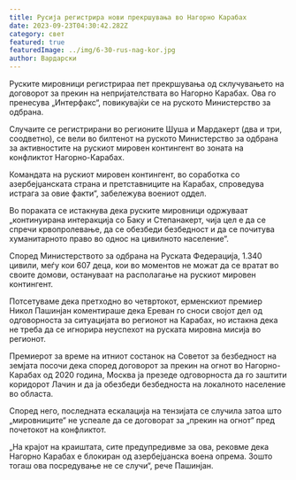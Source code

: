 ```yaml
---
title: Русија регистрира нови прекршувања во Нагорно Карабах
date: 2023-09-23T04:30:42.282Z
category: свет
featured: true
featuredImage: ../img/6-30-rus-nag-kor.jpg
author: Вардарски
---
```

Руските мировници регистрираа пет прекршувања од склучувањето на договорот за прекин на непријателствата во Нагорно Карабах. Ова го пренесува „Интерфакс“, повикувајќи се на руското Министерство за одбрана.

Случаите се регистрирани во регионите Шуша и Мардакерт (два и три, соодветно), се вели во билтенот на руското Министерство за одбрана за активностите на рускиот мировен контингент во зоната на конфликтот Нагорно-Карабах.

Командата на рускиот мировен контингент, во соработка со азербејџанската страна и претставниците на Карабах, спроведува истрага за овие факти“, забележува воениот оддел.

Во пораката се истакнува дека руските мировници одржуваат „континуирана интеракција со Баку и Степанакерт, чија цел е да се спречи крвопролевање, да се обезбеди безбедност и да се почитува хуманитарното право во однос на цивилното население“.

Според Министерството за одбрана на Руската Федерација, 1.340 цивили, меѓу кои 607 деца, кои во моментов не можат да се вратат во своите домови, остануваат на располагање на рускиот мировен контингент.

Потсетуваме дека претходно во четвртокот, ерменскиот премиер Никол Пашинјан коментираше дека Ереван го сноси својот дел од одговорноста за ситуацијата во регионот на Карабах, но истакна дека не треба да се игнорира неуспехот на руската мировна мисија во регионот.

Премиерот за време на итниот состанок на Советот за безбедност на земјата посочи дека според договорот за прекин на огнот во Нагорно-Карабах од 2020 година, Москва ја презеде одговорноста да го заштити коридорот Лачин и да ја обезбеди безбедноста на локалното население во областа.

Според него, последната ескалација на тензијата се случила затоа што „мировниците“ не успеале да се договорат за „прекин на огнот“ пред почетокот на конфликтот.

„На крајот на краиштата, сите предупредивме за ова, рековме дека Нагорно Карабах е блокиран од азербејџанска воена опрема. Зошто тогаш ова посредување не се случи“, рече Пашинјан.